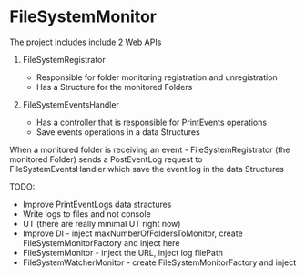 # FileSystemMonitor

The project includes include 2 Web APIs

1. FileSystemRegistrator
	* Responsible for folder monitoring registration and unregistration
	* Has a Structure for the monitored Folders
	
2. FileSystemEventsHandler
	* Has a controller that is responsible for PrintEvents operations
	* Save events operations in a data Structures


When a monitored folder is receiving an event - FileSystemRegistrator (the monitored Folder) sends a PostEventLog request to FileSystemEventsHandler which save the event log in the data Structures


TODO:
* Improve PrintEventLogs data stractures
* Write logs to files and not console
* UT (there are really minimal UT right now)
* Improve DI - inject maxNumberOfFoldersToMonitor, create FileSystemMonitorFactory and inject here
* FileSystemMonitor - inject the URL, inject log filePath
* FileSystemWatcherMonitor - create FileSystemMonitorFactory and inject
